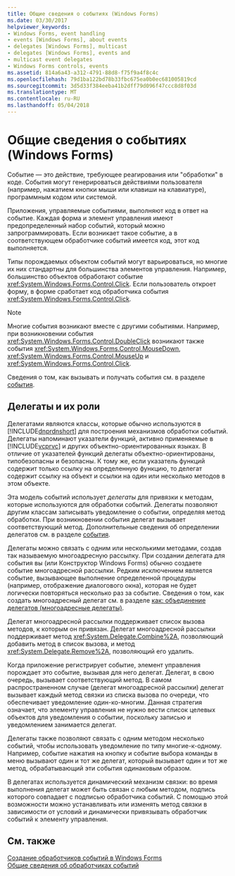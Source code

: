 ```yaml
---
title: Общие сведения о событиях (Windows Forms)
ms.date: 03/30/2017
helpviewer_keywords:
- Windows Forms, event handling
- events [Windows Forms], about events
- delegates [Windows Forms], multicast
- delegates [Windows Forms], events and
- multicast event delegates
- Windows Forms controls, events
ms.assetid: 814a6a43-a312-4791-88d8-f75f9a4f8c4c
ms.openlocfilehash: 79d1ba122bd78b33fbc675ea0b0ec681005819cd
ms.sourcegitcommit: 3d5d33f384eeba41b2dff79d096f47ccc8d8f03d
ms.translationtype: MT
ms.contentlocale: ru-RU
ms.lasthandoff: 05/04/2018
---
```

# <a name="events-overview-windows-forms"></a>Общие сведения о событиях (Windows Forms)
Событие — это действие, требующее реагирования или "обработки" в коде. События могут генерироваться действиями пользователя (например, нажатием кнопки мыши или клавиши на клавиатуре), программным кодом или системой.  
  
 Приложения, управляемые событиями, выполняют код в ответ на событие. Каждая форма и элемент управления имеют предопределенный набор событий, который можно запрограммировать. Если возникает такое событие, а в соответствующем обработчике событий имеется код, этот код выполняется.  
  
 Типы порождаемых объектом событий могут варьироваться, но многие их них стандартны для большинства элементов управления. Например, большинство объектов обработают событие <xref:System.Windows.Forms.Control.Click>. Если пользователь откроет форму, в форме сработает код обработчика события <xref:System.Windows.Forms.Control.Click>.  
  
> [!NOTE]
>  Многие события возникают вместе с другими событиями. Например, при возникновении события <xref:System.Windows.Forms.Control.DoubleClick> возникают также события <xref:System.Windows.Forms.Control.MouseDown>, <xref:System.Windows.Forms.Control.MouseUp> и <xref:System.Windows.Forms.Control.Click>.  
  
 Сведения о том, как вызывать и получать события см. в разделе [события](../../../docs/standard/events/index.md).  
  
## <a name="delegates-and-their-role"></a>Делегаты и их роли  
 Делегатами являются классы, которые обычно используются в [!INCLUDE[dnprdnshort](../../../includes/dnprdnshort-md.md)] для построения механизмов обработки событий. Делегаты напоминают указатели функций, активно применяемые в [!INCLUDE[vcprvc](../../../includes/vcprvc-md.md)] и других объектно-ориентированных языках. В отличие от указателей функций делегаты объектно-ориентированы, типобезопасны и безопасны. К тому же, если указатель функций содержит только ссылку на определенную функцию, то делегат содержит ссылку на объект и ссылки на один или несколько методов в этом объекте.  
  
 Эта модель событий использует *делегаты* для привязки к методам, которые используются для обработки событий. Делегаты позволяют другим классам записывать уведомление о событии, определяя метод обработки. При возникновении события делегат вызывает соответствующий метод. Дополнительные сведения об определении делегатов см. в разделе [события](../../../docs/standard/events/index.md).  
  
 Делегаты можно связать с одним или несколькими методами, создав так называемую многоадресную рассылку. При создании делегата для события вы (или Конструктор Windows Forms) обычно создаете событие многоадресной рассылки. Редким исключением является событие, вызывающее выполнение определенной процедуры (например, отображение диалогового окна), которая не будет логически повторяться несколько раз за событие. Сведения о том, как создать многоадресный делегат см. в разделе [как: объединение делегатов (многоадресные делегаты)](~/docs/csharp/programming-guide/delegates/how-to-combine-delegates-multicast-delegates.md).  
  
 Делегат многоадресной рассылки поддерживает список вызова методов, к которым он привязан. Делегат многоадресной рассылки поддерживает метод <xref:System.Delegate.Combine%2A>, позволяющий добавить метод в список вызова, и метод <xref:System.Delegate.Remove%2A>, позволяющий его удалить.  
  
 Когда приложение регистрирует событие, элемент управления порождает это событие, вызывая для него делегат. Делегат, в свою очередь, вызывает соответствующий метод. В самом распространенном случае (делегат многоадресной рассылки) делегат вызывает каждый метод связки из списка вызова по очереди, что обеспечивает уведомление один-ко-многим. Данная стратегия означает, что элементу управления не нужно вести список целевых объектов для уведомления о событии, поскольку записью и уведомлением занимается делегат.  
  
 Делегаты также позволяют связать с одним методом несколько событий, чтобы использовать уведомление по типу многие-к-одному. Например, событие нажатия на кнопку и событие выбора команды в меню вызывают один и тот же делегат, который вызывает один и тот же метод, обрабатывающий эти события одинаковым образом.  
  
 В делегатах используется динамический механизм связки: во время выполнения делегат может быть связан с любым методом, подпись которого совпадает с подписью обработчика событий. С помощью этой возможности можно устанавливать или изменять метод связки в зависимости от условий и динамически привязывать обработчик событий к элементу управления.  
  
## <a name="see-also"></a>См. также  
 [Создание обработчиков событий в Windows Forms](../../../docs/framework/winforms/creating-event-handlers-in-windows-forms.md)  
 [Общие сведения об обработчиках событий](../../../docs/framework/winforms/event-handlers-overview-windows-forms.md)
